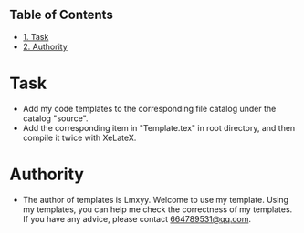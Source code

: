 <div id="table-of-contents">
<h2>Table of Contents</h2>
<div id="text-table-of-contents">
<ul>
<li><a href="#orgheadline1">1. Task</a></li>
<li><a href="#orgheadline2">2. Authority</a></li>
</ul>
</div>
</div>


# Task<a id="orgheadline1"></a>

-   Add my code templates to the corresponding file catalog under the catalog "source".
-   Add the corresponding item in "Template.tex" in root directory, and then compile it twice with XeLateX.

# Authority<a id="orgheadline2"></a>

-   The author of templates is Lmxyy. Welcome to use my template. Using my templates, you can help me check the correctness of my templates. If you have any advice, please contact 664789531@qq.com.